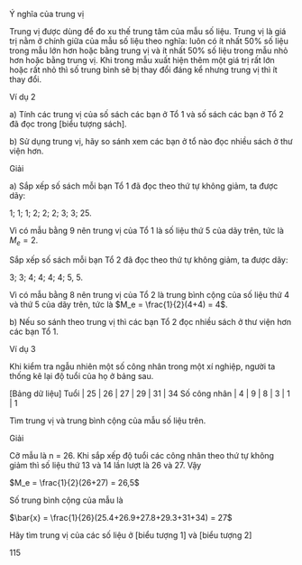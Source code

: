 Ý nghĩa của trung vị

Trung vị được dùng để đo xu thế trung tâm của mẫu số liệu. Trung vị là giá trị nằm ở chính giữa của mẫu số liệu theo nghĩa: luôn có ít nhất 50% số liệu trong mẫu lớn hơn hoặc bằng trung vị và ít nhất 50% số liệu trong mẫu nhỏ hơn hoặc bằng trung vị. Khi trong mẫu xuất hiện thêm một giá trị rất lớn hoặc rất nhỏ thì số trung bình sẽ bị thay đổi đáng kể nhưng trung vị thì ít thay đổi.

Ví dụ 2

a) Tính các trung vị của số sách các bạn ở Tổ 1 và số sách các bạn ở Tổ 2 đã đọc trong [biểu tượng sách].

b) Sử dụng trung vị, hãy so sánh xem các bạn ở tổ nào đọc nhiều sách ở thư viện hơn.

Giải

a) Sắp xếp số sách mỗi bạn Tổ 1 đã đọc theo thứ tự không giảm, ta được dãy:

1; 1; 1; 2; 2; 2; 3; 3; 25.

Vì có mẫu bằng 9 nên trung vị của Tổ 1 là số liệu thứ 5 của dãy trên, tức là $M_e = 2$.

Sắp xếp số sách mỗi bạn Tổ 2 đã đọc theo thứ tự không giảm, ta được dãy:

3; 3; 4; 4; 4; 4; 5, 5.

Vì có mẫu bằng 8 nên trung vị của Tổ 2 là trung bình cộng của số liệu thứ 4 và thứ 5 của dãy trên, tức là $M_e = \frac{1}{2}(4+4) = 4$.

b) Nếu so sánh theo trung vị thì các bạn Tổ 2 đọc nhiều sách ở thư viện hơn các bạn Tổ 1.

Ví dụ 3

Khi kiểm tra ngẫu nhiên một số công nhân trong một xí nghiệp, người ta thống kê lại độ tuổi của họ ở bảng sau.

[Bảng dữ liệu]
Tuổi | 25 | 26 | 27 | 29 | 31 | 34
Số công nhân | 4 | 9 | 8 | 3 | 1 | 1

Tìm trung vị và trung bình cộng của mẫu số liệu trên.

Giải

Cỡ mẫu là n = 26. Khi sắp xếp độ tuổi các công nhân theo thứ tự không giảm thì số liệu thứ 13 và 14 lần lượt là 26 và 27. Vậy

$M_e = \frac{1}{2}(26+27) = 26,5$

Số trung bình cộng của mẫu là

$\bar{x} = \frac{1}{26}(25.4+26.9+27.8+29.3+31+34) = 27$

Hãy tìm trung vị của các số liệu ở [biểu tượng 1] và [biểu tượng 2]

115